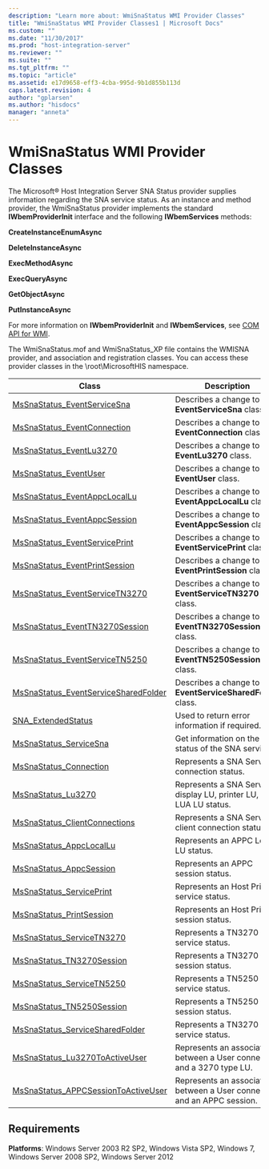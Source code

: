 ```yaml
---
description: "Learn more about: WmiSnaStatus WMI Provider Classes"
title: "WmiSnaStatus WMI Provider Classes1 | Microsoft Docs"
ms.custom: ""
ms.date: "11/30/2017"
ms.prod: "host-integration-server"
ms.reviewer: ""
ms.suite: ""
ms.tgt_pltfrm: ""
ms.topic: "article"
ms.assetid: e17d9658-eff3-4cba-995d-9b1d855b113d
caps.latest.revision: 4
author: "gplarsen"
ms.author: "hisdocs"
manager: "anneta"
---
```

# WmiSnaStatus WMI Provider Classes
The Microsoft® Host Integration Server SNA Status provider supplies information regarding the SNA service status. As an instance and method provider, the WmiSnaStatus provider implements the standard **IWbemProviderInit** interface and the following **IWbemServices** methods:  
  
 **CreateInstanceEnumAsync**  
  
 **DeleteInstanceAsync**  
  
 **ExecMethodAsync**  
  
 **ExecQueryAsync**  
  
 **GetObjectAsync**  
  
 **PutInstanceAsync**  
  
 For more information on **IWbemProviderInit** and **IWbemServices**, see [COM API for WMI](/windows/win32/wmisdk/com-api-for-wmi).  
  
 The WmiSnaStatus.mof and WmiSnaStatus_XP file contains the WMISNA provider, and association and registration classes. You can access these provider classes in the \root\MicrosoftHIS namespace.  
  
|Class|Description|  
|-----------|-----------------|  
|[MsSnaStatus_EventServiceSna](../core/mssnastatus-eventservicesna-class1.md)|Describes a change to the **EventServiceSna** class.|  
|[MsSnaStatus_EventConnection](../core/mssnastatus-eventconnection-class2.md)|Describes a change to the **EventConnection** class|  
|[MsSnaStatus_EventLu3270](../core/mssnastatus-eventlu3270-class2.md)|Describes a change to the **EventLu3270** class.|  
|[MsSnaStatus_EventUser](../core/mssnastatus-eventuser-class1.md)|Describes a change to the **EventUser** class.|  
|[MsSnaStatus_EventAppcLocalLu](../core/mssnastatus-eventappclocallu-class2.md)|Describes a change to the **EventAppcLocalLu** class.|  
|[MsSnaStatus_EventAppcSession](../core/mssnastatus-eventappcsession-class2.md)|Describes a change to the **EventAppcSession** class.|  
|[MsSnaStatus_EventServicePrint](../core/mssnastatus-eventserviceprint-class2.md)|Describes a change to the **EventServicePrint** class.|  
|[MsSnaStatus_EventPrintSession](../core/mssnastatus-eventprintsession-class2.md)|Describes a change to the **EventPrintSession** class.|  
|[MsSnaStatus_EventServiceTN3270](../core/mssnastatus-eventservicetn3270-class2.md)|Describes a change to the **EventServiceTN3270** class.|  
|[MsSnaStatus_EventTN3270Session](../core/mssnastatus-eventtn3270session-class2.md)|Describes a change to the **EventTN3270Session** class.|  
|[MsSnaStatus_EventServiceTN5250](../core/mssnastatus-eventservicetn5250-class1.md)|Describes a change to the **EventTN5250Session** class.|  
|[MsSnaStatus_EventServiceSharedFolder](../core/mssnastatus-eventservicesharedfolder-class2.md)|Describes a change to the **EventServiceSharedFolder** class.|  
|[SNA_ExtendedStatus](../core/sna-extendedstatus-class1.md)|Used to return error information if required.|  
|[MsSnaStatus_ServiceSna](../core/mssnastatus-servicesna-class1.md)|Get information on the status of the SNA service.|  
|[MsSnaStatus_Connection](../core/mssnastatus-connection-class1.md)|Represents a SNA Service connection status.|  
|[MsSnaStatus_Lu3270](../core/mssnastatus-lu3270-class2.md)|Represents a SNA Service display LU, printer LU, or LUA LU status.|  
|[MsSnaStatus_ClientConnections](../core/mssnastatus-clientconnections-class1.md)|Represents a SNA Service client connection status.|  
|[MsSnaStatus_AppcLocalLu](../core/mssnastatus-appclocallu-class2.md)|Represents an APPC Local LU status.|  
|[MsSnaStatus_AppcSession](../core/mssnastatus-appcsession-class1.md)|Represents an APPC session status.|  
|[MsSnaStatus_ServicePrint](../core/mssnastatus-serviceprint-class1.md)|Represents an Host Printer service status.|  
|[MsSnaStatus_PrintSession](../core/mssnastatus-printsession-class2.md)|Represents an Host Printer session status.|  
|[MsSnaStatus_ServiceTN3270](../core/mssnastatus-servicetn3270-class2.md)|Represents a TN3270 service status.|  
|[MsSnaStatus_TN3270Session](../core/mssnastatus-tn3270session-class2.md)|Represents a TN3270 session status.|  
|[MsSnaStatus_ServiceTN5250](../core/mssnastatus-servicetn5250-class2.md)|Represents a TN5250 service status.|  
|[MsSnaStatus_TN5250Session](../core/mssnastatus-tn5250session-class1.md)|Represents a TN5250 session status.|  
|[MsSnaStatus_ServiceSharedFolder](../core/mssnastatus-servicesharedfolder-class2.md)|Represents a TN3270 service status.|  
|[MsSnaStatus_Lu3270ToActiveUser](../core/mssnastatus-lu3270toactiveuser-class2.md)|Represents an association between a User connection and a 3270 type LU.|  
|[MsSnaStatus_APPCSessionToActiveUser](../core/mssnastatus-appcsessiontoactiveuser-class1.md)|Represents an association between a User connection and an APPC session.|  
  
## Requirements  
 **Platforms**: Windows Server 2003 R2 SP2, Windows Vista SP2, Windows 7, Windows Server 2008 SP2, Windows Server 2012
